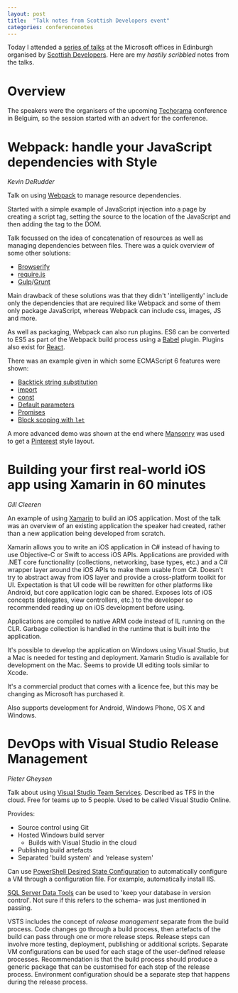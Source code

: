 ```yaml
---
layout: post
title:  "Talk notes from Scottish Developers event"
categories: conferencenotes
---
```


Today I attended a [series of talks](https://www.eventbrite.co.uk/e/triple-bill-webpack-ios-app-using-xamarin-devops-tickets-21081493314) at the Microsoft offices in Edinburgh organised by [Scottish Developers](http://scottishdevelopers.com). Here are my *hastily scribbled* notes from the talks.

# Overview

The speakers were the organisers of the upcoming [Techorama](http://www.techorama.be) conference in Belguim, so the session started with an advert for the conference.

# Webpack: handle your JavaScript dependencies with Style
*Kevin DeRudder*

Talk on using [Webpack](https://webpack.github.io) to manage resource dependencies.

Started with a simple example of JavaScript injection into a page by creating a script tag, setting the source to the location of the JavaScript and then adding the tag to the DOM.

Talk focussed on the idea of concatenation of resources as well as managing dependencies between files. There was a quick overview of some other solutions:

* [Browserify](http://www.techorama.be)
* [require.js](http://requirejs.org)
* [Gulp](http://gulpjs.com)/[Grunt](http://gruntjs.com)

Main drawback of these solutions was that they didn't 'intelligently' include only the dependencies that are required like Webpack and some of them only package JavaScript, whereas Webpack can include css, images, JS and more.

As well as packaging, Webpack can also run plugins. ES6 can be converted to ES5 as part of the Webpack build process using a [Babel](https://babeljs.io) plugin. Plugins also exist for [React](https://facebook.github.io/react/).

There was an example given in which some ECMAScript 6 features were shown:

* [Backtick string substitution](https://developer.mozilla.org/en-US/docs/Web/JavaScript/Reference/Template_literals)
* [import](https://developer.mozilla.org/en/docs/web/javascript/reference/statements/import)
* [const](https://developer.mozilla.org/en-US/docs/Web/JavaScript/Reference/Statements/const)
* [Default parameters](https://developer.mozilla.org/en/docs/Web/JavaScript/Reference/Functions/default_parameters)
* [Promises](https://developer.mozilla.org/en/docs/Web/JavaScript/Reference/Global_Objects/Promise)
* [Block scoping with `let`](https://developer.mozilla.org/en/docs/Web/JavaScript/Reference/Statements/let)

A more advanced demo was shown at the end where [Mansonry](http://masonry.desandro.com) was used to get a [Pinterest](https://www.pinterest.com) style layout.

# Building your first real-world iOS app using Xamarin in 60 minutes
*Gill Cleeren*

An example of using [Xamarin](https://xamarin.com) to build an iOS application. Most of the talk was an overview of an existing application the speaker had created, rather than a new application being developed from scratch.

Xamarin allows you to write an iOS application in C# instead of having to use Objective-C or Swift to access iOS APIs. Applications are provided with .NET core functionality (collections, networking, base types, etc.) and a C# wrapper layer around the iOS APIs to make them usable from C#. Doesn't try to abstract away from iOS layer and provide a cross-platform toolkit for UI. Expectation is that UI code will be rewritten for other platforms like Android, but core application logic can be shared. Exposes lots of iOS concepts (delegates, view controllers, etc.) to the developer so recommended reading up on iOS development before using.

Applications are compiled to native ARM code instead of IL running on the CLR. Garbage collection is handled in the runtime that is built into the application.

It's possible to develop the application on Windows using Visual Studio, but a Mac is needed for testing and deployment. Xamarin Studio is available for development on the Mac. Seems to provide UI editing tools similar to Xcode.

It's a commercial product that comes with a licence fee, but this may be changing as Microsoft has purchased it.

Also supports development for Android, Windows Phone, OS X and Windows. 

# DevOps with Visual Studio Release Management
*Pieter Gheysen*

Talk about using [Visual Studio Team Services](https://www.visualstudio.com/en-us/products/visual-studio-team-services-vs.aspx). Described as TFS in the cloud. Free for teams up to 5 people. Used to be called Visual Studio Online.

Provides:

* Source control using Git
* Hosted Windows build server
  * Builds with Visual Studio in the cloud
* Publishing build artefacts
* Separated 'build system' and 'release system'

Can use [PowerShell Desired State Configuration](https://msdn.microsoft.com/en-us/powershell/dsc/overview) to automatically configure a VM through a configuration file. For example, automatically install IIS.

[SQL Server Data Tools](https://msdn.microsoft.com/en-us/library/hh272686(v=vs.103).aspx) can be used to 'keep your database in version control'. Not sure if this refers to the schema- was just mentioned in passing.

VSTS includes the concept of *release management* separate from the build process. Code changes go through a build process, then artefacts of the build can pass through one or more release steps. Release steps can involve more testing, deployment, publishing or additional scripts. Separate VM configurations can be used for each stage of the user-defined release processes. Recommendation is that the build process should produce a generic package that can be customised for each step of the release process. Environment configuration should be a separate step that happens during the release process.
